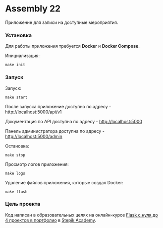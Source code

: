 # Assembly 22

Приложение для записи на доступные мероприятия.

### Установка

Для работы приложения требуется **Docker** и **Docker Compose**.

Инициализация:
```
make init
```

### Запуск

Запуск:

```
make start
```

После запуска приложение доступно по адресу - [http://localhost:5000/api/v1](http://localhost:5000/api/v1)

Документация по API доступна по адресу - [http://localhost:5000](http://localhost:5000)

Панель администратора доступна по адресу - [http://localhost:5000/admin](http://localhost:5000/admin)

Остановка:
```
make stop
```
Просмотр логов приложения:
```
make logs
```

Удаление файлов приложения, которые создал Docker:
```
make flush
```

### Цель проекта

Код написан в образовательных целях на онлайн-курсе [Flask с нуля до 4 проектов в портфолио](https://academy.stepik.org/flask) в [Stepik Academy](https://academy.stepik.org/).

